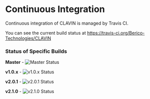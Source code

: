 # Continuous Integration

Continuous integration of CLAVIN is managed by Travis CI.

You can see the current build status at https://travis-ci.org/Berico-Technologies/CLAVIN

### Status of Specific Builds

**Master** - ![Master Status](https://api.travis-ci.org/Berico-Technologies/CLAVIN.png?branch=master)

**v1.0.x** - ![v1.0.x Status](https://api.travis-ci.org/Berico-Technologies/CLAVIN.png?branch=stable/1.0.x)

**v2.0.1** - ![v2.0.1 Status](https://api.travis-ci.org/Berico-Technologies/CLAVIN.png?branch=stable/2.0.1)

**v2.1.0** - ![v2.1.0 Status](https://api.travis-ci.org/Berico-Technologies/CLAVIN.png?branch=stable/2.1.0)